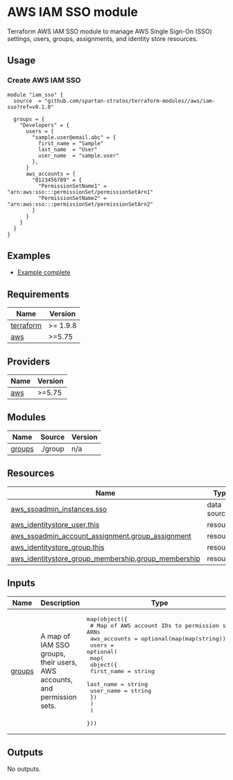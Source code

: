 # AWS IAM SSO module
Terraform AWS IAM SSO module to manage AWS Single Sign-On (SSO) settings, users, groups, assignments, and identity store resources.

## Usage
### Create AWS IAM SSO
```hcl
module "iam_sso" {
  source  = "github.com/spartan-stratos/terraform-modules//aws/iam-sso?ref=v0.1.0"

  groups = {
    "Developers" = {
      users = {
        "sample.user@email.abc" = {
          first_name = "Sample"
          last_name  = "User"
          user_name  = "sample.user"
        },
      }
      aws_accounts = {
        "0123456789" = {
          "PermissionSetName1" = "arn:aws:sso:::permissionSet/permissionSetArn1"
          "PermissionSetName2" = "arn:aws:sso:::permissionSet/permissionSetArn2"
        }
      }
    }
  }
}
```

## Examples
- [Example complete](./examples/complete/)

<!-- BEGIN_TF_DOCS -->
## Requirements

| Name                                                                      | Version  |
|---------------------------------------------------------------------------|----------|
| <a name="requirement_terraform"></a> [terraform](#requirement\_terraform) | >= 1.9.8 |
| <a name="requirement_aws"></a> [aws](#requirement\_aws)                   | \>=5.75  |

## Providers

| Name                                                                      | Version  |
|---------------------------------------------------------------------------|----------|
| <a name="provider_aws"></a> [aws](#provider\_aws)                         | \>=5.75  |

## Modules

| Name                                                   | Source  | Version |
|--------------------------------------------------------|---------|---------|
| <a name="module_groups"></a> [groups](#module\_groups) | ./group | n/a     |

## Resources

| Name                                                                                                                                                              | Type        |
|-------------------------------------------------------------------------------------------------------------------------------------------------------------------|-------------|
| [aws_ssoadmin_instances.sso](https://registry.terraform.io/providers/hashicorp/aws/latest/docs/data-sources/ssoadmin_instances)                                   | data source |
| [aws_identitystore_user.this](https://registry.terraform.io/providers/hashicorp/aws/latest/docs/resources/identitystore_user)                                     | resource    |
| [aws_ssoadmin_account_assignment.group_assignment](https://registry.terraform.io/providers/hashicorp/aws/latest/docs/resources/ssoadmin_account_assignment)       | resource    |
| [aws_identitystore_group.this](https://registry.terraform.io/providers/hashicorp/aws/latest/docs/resources/identitystore_group)                                   | resource    |
| [aws_identitystore_group_membership.group_membership](https://registry.terraform.io/providers/hashicorp/aws/latest/docs/resources/identitystore_group_membership) | resource    |

## Inputs

| Name                                                 | Description                                                              | Type                                                                                                                                                                                                                                                                                                                                                 | Default | Required |
|------------------------------------------------------|--------------------------------------------------------------------------|------------------------------------------------------------------------------------------------------------------------------------------------------------------------------------------------------------------------------------------------------------------------------------------------------------------------------------------------------|---------|:--------:|
| <a name="input_groups"></a> [groups](#input\_groups) | A map of IAM SSO groups, their users, AWS accounts, and permission sets. | <pre>map(object({<br/>    # Map of AWS account IDs to permission set ARNs<br/>    aws_accounts = optional(map(map(string)))<br/>    users = optional(<br/>      map(<br/>        object({<br/>          first_name = string<br/>          last_name  = string<br/>          user_name  = string<br/>        })<br/>      )<br/>    )<br/>  }))</pre> | n/a     |   yes    |

## Outputs

No outputs.
<!-- END_TF_DOCS -->
